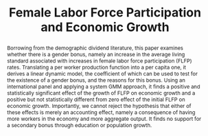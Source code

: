 ---
title        : "Female Labor Force Participation and Economic Growth"
collection   : publications
permalink    : /publication/gender_bonus
doilink      : "https://doi.org/10.1016/j.econlet.2021.109740"
journal      : 'Economics Letters'
year         : "2021"
coauthors    : {"Stephen L. Parente" : "https://publish.illinois.edu/parente/",
                "Eduardo Rios Neto"}
buttons      : 
    wppdf    : "/files/genderbonus.pdf"
    srrn     : 
    bibtex   : "/files/bibtex/genderbonus_cite.txt"
abstract     : "Borrowing from the demographic dividend literature, this paper examines whether there is a gender bonus, namely an increase in the average living standard associated with increases in female labor force participation (FLFP) rates. Translating a per worker production function into a per capita one, it derives a linear dynamic model, the coefficient of which can be used to test for the existence of a gender bonus, and the reasons for this bonus. Using an international panel and applying a system GMM approach, it finds a positive and statistically significant effect of the growth of FLFP on economic growth and a positive but not statistically different from zero effect of the initial FLFP on economic growth. Importantly, we cannot reject the hypothesis that either of these effects is merely an accounting effect, namely a consequence of having more workers in the economy and more aggregate output. It finds no support for a secondary bonus through education or population growth."    
---